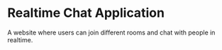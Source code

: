 # Realtime Chat Application
 A website where users can join different rooms and chat with people in realtime.
